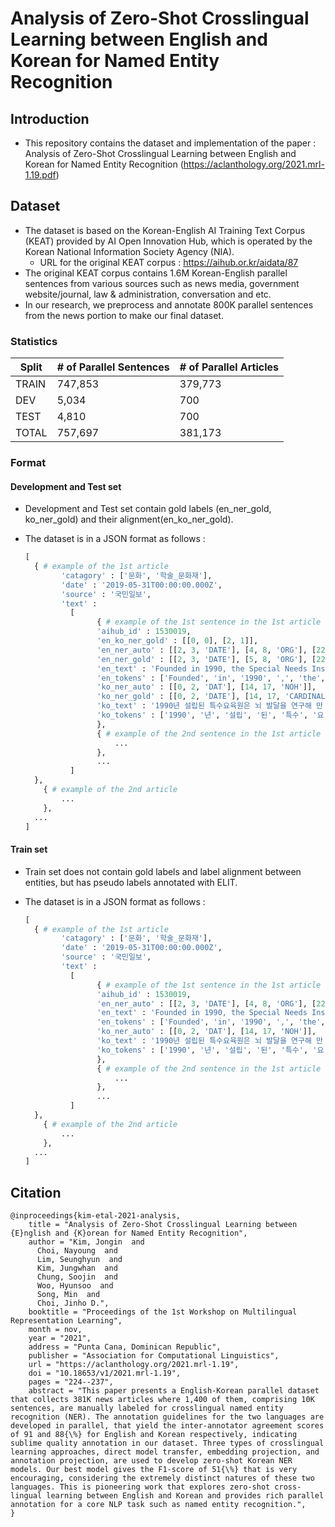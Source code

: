 # Analysis of Zero-Shot Crosslingual Learning between English and Korean for Named Entity Recognition

## Introduction

- This repository contains the dataset and implementation of the paper : Analysis of Zero-Shot Crosslingual Learning between English and Korean for Named Entity Recognition (https://aclanthology.org/2021.mrl-1.19.pdf)

## Dataset

- The dataset is based on the Korean-English AI Training Text Corpus (KEAT) provided by AI Open Innovation Hub, which is operated by the Korean National Information Society Agency (NIA).
  - URL for the original KEAT corpus : https://aihub.or.kr/aidata/87
- The original KEAT corpus contains 1.6M Korean-English parallel sentences from various sources such as news media, government website/journal, law & administration, conversation and etc.
- In our research, we preprocess and annotate 800K parallel sentences from the news portion to make our final dataset.

### Statistics

| Split | # of Parallel Sentences | # of Parallel Articles |
| ----- | ----------------------- | ---------------------- |
| TRAIN | 747,853                 | 379,773                |
| DEV   | 5,034                   | 700                    |
| TEST  | 4,810                   | 700                    |
| TOTAL | 757,697                 | 381,173                |

### Format

#### Development and Test set

- Development and Test set contain gold labels (en_ner_gold, ko_ner_gold) and their alignment(en_ko_ner_gold).

- The dataset is in a JSON format as follows :

  ~~~python
  [
  	{ # example of the 1st article
          'catagory' : ['문화', '학술_문화재'],
          'date' : '2019-05-31T00:00:00.000Z',
          'source' : '국민일보',
          'text' :
          	[
                  { # example of the 1st sentence in the 1st article
                  'aihub_id' : 1530019,
                  'en_ko_ner_gold' : [[0, 0], [2, 1]],
                  'en_ner_auto' : [[2, 3, 'DATE'], [4, 8, 'ORG'], [22, 27, 'DATE']],
                  'en_ner_gold' : [[2, 3, 'DATE'], [5, 8, 'ORG'], [22, 27, 'CARDINAL']],
                  'en_text' : 'Founded in 1990, the Special Needs Institute has developed a variety of curative programs to study brain development and educate children under the age of 5 with developmental disabilities and autism.',
                  'en_tokens' : ['Founded', 'in', '1990', ',', 'the', 'Special', 'Needs', 'Institute', 'has', 'developed', 'a', 'variety', 'of', 'curative', 'programs', 'to', 'study', 'brain', 'development', 'and', 'educate', 'children', 'under', 'the', 'age', 'of', '5', 'with', 'developmental', 'disabilities', 'and', 'autism', '.'], 
                  'ko_ner_auto' : [[0, 2, 'DAT'], [14, 17, 'NOH']],
                  'ko_ner_gold' : [[0, 2, 'DATE'], [14, 17, 'CARDINAL']],
                  'ko_text' : '1990년 설립된 특수요육원은 뇌 발달을 연구해 만 5세 이하 발달장애 및 자폐증 아이를 치료하면서 교육할 수 있는 다양한 요육프로그램을 개발했다.', 
                  'ko_tokens' : ['1990', '년', '설립', '된', '특수', '요', '육', '원', '은', '뇌', '발달', '을', '연구', '해', '만', '5', '세', '이하', '발달', '장애', '및', '자폐증', '아이', '를', '치료', '하', '면서', '교육', '할', '수', '있', '는', '다양', '한', '요육', '프로그램', '을', '개발', '했', '다', '.']
                  },
                  { # example of the 2nd sentence in the 1st article
                      ...
                  },
                  ... 
          	]
  	},
      { # example of the 2nd article
          ...
      },
  	... 
  ]
  ~~~


#### Train set

- Train set does not contain gold labels and label alignment between entities, but has pseudo labels annotated with ELIT.

- The dataset is in a JSON format as follows :

  ```python
  [
  	{ # example of the 1st article
          'catagory' : ['문화', '학술_문화재'],
          'date' : '2019-05-31T00:00:00.000Z',
          'source' : '국민일보',
          'text' :
          	[
                  { # example of the 1st sentence in the 1st article
                  'aihub_id' : 1530019,
                  'en_ner_auto' : [[2, 3, 'DATE'], [4, 8, 'ORG'], [22, 27, 'DATE']],
                  'en_text' : 'Founded in 1990, the Special Needs Institute has developed a variety of curative programs to study brain development and educate children under the age of 5 with developmental disabilities and autism.',
                  'en_tokens' : ['Founded', 'in', '1990', ',', 'the', 'Special', 'Needs', 'Institute', 'has', 'developed', 'a', 'variety', 'of', 'curative', 'programs', 'to', 'study', 'brain', 'development', 'and', 'educate', 'children', 'under', 'the', 'age', 'of', '5', 'with', 'developmental', 'disabilities', 'and', 'autism', '.'], 
                  'ko_ner_auto' : [[0, 2, 'DAT'], [14, 17, 'NOH']],
                  'ko_text' : '1990년 설립된 특수요육원은 뇌 발달을 연구해 만 5세 이하 발달장애 및 자폐증 아이를 치료하면서 교육할 수 있는 다양한 요육프로그램을 개발했다.', 
                  'ko_tokens' : ['1990', '년', '설립', '된', '특수', '요', '육', '원', '은', '뇌', '발달', '을', '연구', '해', '만', '5', '세', '이하', '발달', '장애', '및', '자폐증', '아이', '를', '치료', '하', '면서', '교육', '할', '수', '있', '는', '다양', '한', '요육', '프로그램', '을', '개발', '했', '다', '.']
                  },
                  { # example of the 2nd sentence in the 1st article
                      ...
                  },
                  ... 
          	]
  	},
      { # example of the 2nd article
          ...
      },
  	... 
  ]
  ```

## Citation

```
@inproceedings{kim-etal-2021-analysis,
    title = "Analysis of Zero-Shot Crosslingual Learning between {E}nglish and {K}orean for Named Entity Recognition",
    author = "Kim, Jongin  and
      Choi, Nayoung  and
      Lim, Seunghyun  and
      Kim, Jungwhan  and
      Chung, Soojin  and
      Woo, Hyunsoo  and
      Song, Min  and
      Choi, Jinho D.",
    booktitle = "Proceedings of the 1st Workshop on Multilingual Representation Learning",
    month = nov,
    year = "2021",
    address = "Punta Cana, Dominican Republic",
    publisher = "Association for Computational Linguistics",
    url = "https://aclanthology.org/2021.mrl-1.19",
    doi = "10.18653/v1/2021.mrl-1.19",
    pages = "224--237",
    abstract = "This paper presents a English-Korean parallel dataset that collects 381K news articles where 1,400 of them, comprising 10K sentences, are manually labeled for crosslingual named entity recognition (NER). The annotation guidelines for the two languages are developed in parallel, that yield the inter-annotator agreement scores of 91 and 88{\%} for English and Korean respectively, indicating sublime quality annotation in our dataset. Three types of crosslingual learning approaches, direct model transfer, embedding projection, and annotation projection, are used to develop zero-shot Korean NER models. Our best model gives the F1-score of 51{\%} that is very encouraging, considering the extremely distinct natures of these two languages. This is pioneering work that explores zero-shot cross-lingual learning between English and Korean and provides rich parallel annotation for a core NLP task such as named entity recognition.",
}
```

